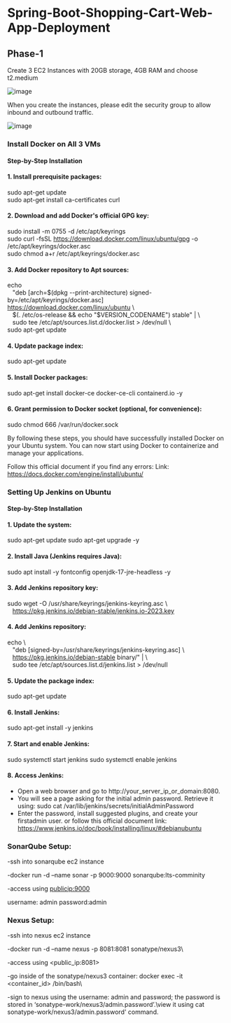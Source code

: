 # Spring-Boot-Shopping-Cart-Web-App-Deployment

## Phase-1

Create 3 EC2 Instances with 20GB storage, 4GB RAM and choose t2.medium

![image](https://github.com/RavDas/Spring-Boot-Shopping-Cart-Web-App-Deployment/assets/86109995/d67e8e6a-6bde-4013-afd2-3973457947b6)

When you create the instances, please edit the security group to allow inbound and outbound traffic.

![image](https://github.com/RavDas/Spring-Boot-Shopping-Cart-Web-App-Deployment/assets/86109995/df26d93a-0c09-4552-b27a-8cbf286085a8)

### Install Docker on All 3 VMs

#### Step-by-Step Installation

#### 1. Install prerequisite packages: 
   
   sudo apt-get update \
   sudo apt-get install ca-certificates curl

#### 2. Download and add Docker's official GPG key:
   
   sudo install -m 0755 -d /etc/apt/keyrings \
   sudo curl -fsSL https://download.docker.com/linux/ubuntu/gpg -o /etc/apt/keyrings/docker.asc \
   sudo chmod a+r /etc/apt/keyrings/docker.asc

#### 3. Add Docker repository to Apt sources:
   
   echo \
   &nbsp;&nbsp; "deb [arch=$(dpkg --print-architecture) signed-by=/etc/apt/keyrings/docker.asc] https://download.docker.com/linux/ubuntu  \\ \
   &nbsp;&nbsp; $(. /etc/os-release && echo "$VERSION_CODENAME") stable" |  \\ \
   &nbsp;&nbsp; sudo tee /etc/apt/sources.list.d/docker.list > /dev/null  \\ \
   sudo apt-get update

#### 4. Update package index:
   
   sudo apt-get update

#### 5. Install Docker packages:
   
   sudo apt-get install docker-ce docker-ce-cli containerd.io -y

#### 6. Grant permission to Docker socket (optional, for convenience):

   sudo chmod 666 /var/run/docker.sock

By following these steps, you should have successfully installed Docker on your Ubuntu system. You can now start using Docker to containerize and manage your applications.

Follow this official document if you find any errors: Link: https://docs.docker.com/engine/install/ubuntu/

### Setting Up Jenkins on Ubuntu

#### Step-by-Step Installation

#### 1. Update the system:
   
   sudo apt-get update
   sudo apt-get upgrade -y

#### 2. Install Java (Jenkins requires Java):

   sudo apt install -y fontconfig openjdk-17-jre-headless -y

#### 3. Add Jenkins repository key:

   sudo wget -O /usr/share/keyrings/jenkins-keyring.asc  \\ \
   &nbsp;&nbsp; https://pkg.jenkins.io/debian-stable/jenkins.io-2023.key

#### 4. Add Jenkins repository:

   echo  \\ \
   &nbsp;&nbsp; "deb [signed-by=/usr/share/keyrings/jenkins-keyring.asc]   \\ \
   &nbsp;&nbsp; https://pkg.jenkins.io/debian-stable binary/" |   \\ \
   &nbsp;&nbsp; sudo tee /etc/apt/sources.list.d/jenkins.list > /dev/null

#### 5. Update the package index:

   sudo apt-get update

#### 6. Install Jenkins:

   sudo apt-get install -y jenkins

#### 7. Start and enable Jenkins:

   sudo systemctl start jenkins
   sudo systemctl enable jenkins

#### 8. Access Jenkins:

   - Open a web browser and go to http://your_server_ip_or_domain:8080.
   - You will see a page asking for the initial admin password. Retrieve it using: sudo cat /var/lib/jenkins/secrets/initialAdminPassword
   - Enter the password, install suggested plugins, and create your firstadmin user. or follow this official document link: https://www.jenkins.io/doc/book/installing/linux/#debianubuntu


### SonarQube Setup:

-ssh into sonarqube ec2 instance

-docker run -d –name sonar -p 9000:9000 sonarqube:lts-comminity

-access using <publicip:9000>

username: admin
password:admin

### Nexus Setup:

-ssh into nexus ec2 instance

-docker run -d –name nexus -p 8081:8081 sonatype/nexus3\

-access using <public_ip:8081>

-go inside of the sonatype/nexus3 container: docker exec -it <container_id> /bin/bash\

-sign to nexus using the username: admin and password; the password is stored in ‘sonatype-work/nexus3/admin.password’.\view it using cat sonatype-work/nexus3/admin.password' command.

